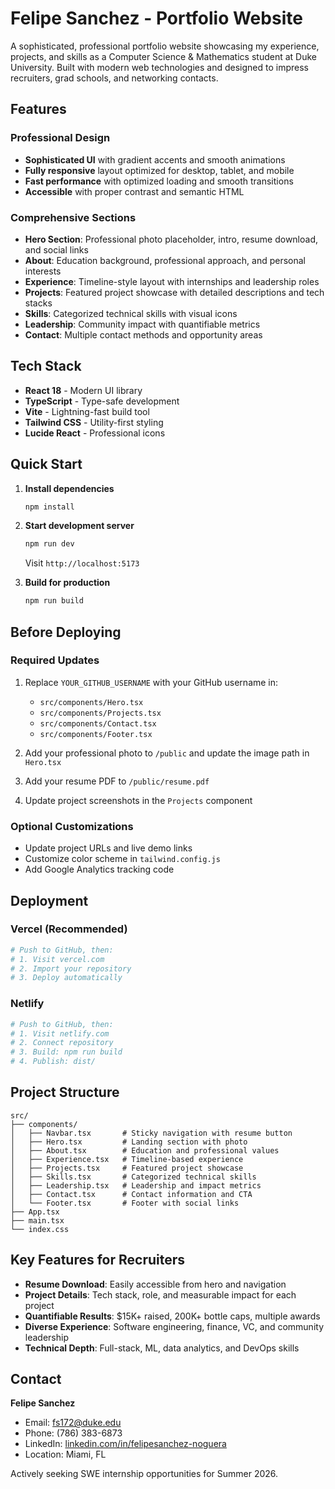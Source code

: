 # Felipe Sanchez - Portfolio Website

A sophisticated, professional portfolio website showcasing my experience, projects, and skills as a Computer Science & Mathematics student at Duke University. Built with modern web technologies and designed to impress recruiters, grad schools, and networking contacts.

## Features

### Professional Design
- **Sophisticated UI** with gradient accents and smooth animations
- **Fully responsive** layout optimized for desktop, tablet, and mobile
- **Fast performance** with optimized loading and smooth transitions
- **Accessible** with proper contrast and semantic HTML

### Comprehensive Sections
- **Hero Section**: Professional photo placeholder, intro, resume download, and social links
- **About**: Education background, professional approach, and personal interests
- **Experience**: Timeline-style layout with internships and leadership roles
- **Projects**: Featured project showcase with detailed descriptions and tech stacks
- **Skills**: Categorized technical skills with visual icons
- **Leadership**: Community impact with quantifiable metrics
- **Contact**: Multiple contact methods and opportunity areas

## Tech Stack

- **React 18** - Modern UI library
- **TypeScript** - Type-safe development
- **Vite** - Lightning-fast build tool
- **Tailwind CSS** - Utility-first styling
- **Lucide React** - Professional icons

## Quick Start

1. **Install dependencies**
   ```bash
   npm install
   ```

2. **Start development server**
   ```bash
   npm run dev
   ```
   Visit `http://localhost:5173`

3. **Build for production**
   ```bash
   npm run build
   ```

## Before Deploying

### Required Updates
1. Replace `YOUR_GITHUB_USERNAME` with your GitHub username in:
   - `src/components/Hero.tsx`
   - `src/components/Projects.tsx`
   - `src/components/Contact.tsx`
   - `src/components/Footer.tsx`

2. Add your professional photo to `/public` and update the image path in `Hero.tsx`

3. Add your resume PDF to `/public/resume.pdf`

4. Update project screenshots in the `Projects` component

### Optional Customizations
- Update project URLs and live demo links
- Customize color scheme in `tailwind.config.js`
- Add Google Analytics tracking code

## Deployment

### Vercel (Recommended)
```bash
# Push to GitHub, then:
# 1. Visit vercel.com
# 2. Import your repository
# 3. Deploy automatically
```

### Netlify
```bash
# Push to GitHub, then:
# 1. Visit netlify.com
# 2. Connect repository
# 3. Build: npm run build
# 4. Publish: dist/
```

## Project Structure

```
src/
├── components/
│   ├── Navbar.tsx       # Sticky navigation with resume button
│   ├── Hero.tsx         # Landing section with photo
│   ├── About.tsx        # Education and professional values
│   ├── Experience.tsx   # Timeline-based experience
│   ├── Projects.tsx     # Featured project showcase
│   ├── Skills.tsx       # Categorized technical skills
│   ├── Leadership.tsx   # Leadership and impact metrics
│   ├── Contact.tsx      # Contact information and CTA
│   └── Footer.tsx       # Footer with social links
├── App.tsx
├── main.tsx
└── index.css
```

## Key Features for Recruiters

- **Resume Download**: Easily accessible from hero and navigation
- **Project Details**: Tech stack, role, and measurable impact for each project
- **Quantifiable Results**: $15K+ raised, 200K+ bottle caps, multiple awards
- **Diverse Experience**: Software engineering, finance, VC, and community leadership
- **Technical Depth**: Full-stack, ML, data analytics, and DevOps skills

## Contact

**Felipe Sanchez**
- Email: fs172@duke.edu
- Phone: (786) 383-6873
- LinkedIn: [linkedin.com/in/felipesanchez-noguera](https://linkedin.com/in/felipesanchez-noguera)
- Location: Miami, FL

Actively seeking SWE internship opportunities for Summer 2026.

